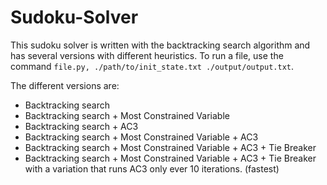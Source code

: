 # Sudoku-Solver

This sudoku solver is written with the backtracking search algorithm and has several versions with different heuristics. To run a file, use the command `file.py, ./path/to/init_state.txt ./output/output.txt`.

The different versions are:
* Backtracking search
* Backtracking search + Most Constrained Variable
* Backtracking search + AC3
* Backtracking search + Most Constrained Variable + AC3
* Backtracking search + Most Constrained Variable + AC3 + Tie Breaker
* Backtracking search + Most Constrained Variable + AC3 + Tie Breaker with a variation that runs AC3 only ever 10 iterations. (fastest)
